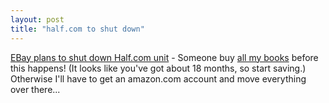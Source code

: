 ```yaml
---
layout: post
title: "half.com to shut down"
---
```




<a href="http://www.salon.com/tech/wire/2003/03/07/ebay/index.html">EBay plans to shut down Half.com unit</a> - Someone buy <a href="http://half.ebay.com/account/functions/view_seller.cfm?function=view_seller_item.cfm&seller_id=619980&inv_meta=1&pagenum=1">all my books</a> before this happens! (It looks like you've got about 18 months, so start saving.) Otherwise I'll have to get an amazon.com account and move everything over there...


